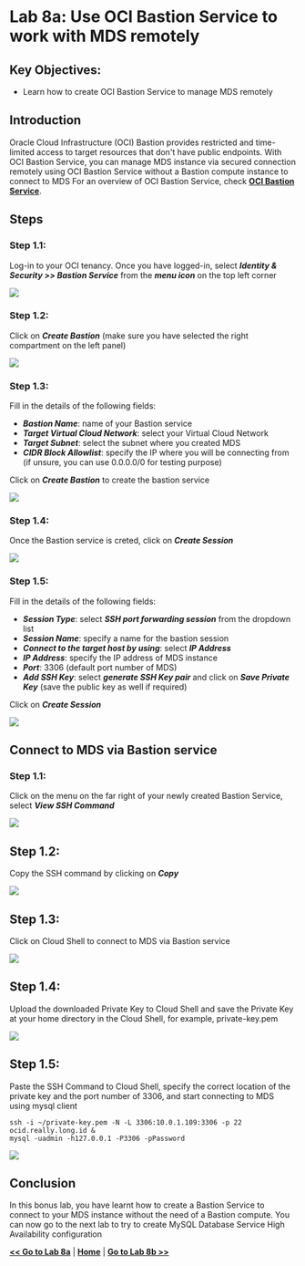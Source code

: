 # Lab 8a: Use OCI Bastion Service to work with MDS remotely

## Key Objectives:

- Learn how to create OCI Bastion Service to manage MDS remotely

## Introduction

Oracle Cloud Infrastructure (OCI) Bastion provides restricted and time-limited access to target resources that don't have public endpoints. With OCI Bastion Service, you can
manage MDS instance via secured connection remotely using OCI Bastion Service without a Bastion compute instance to connect to MDS
For an overview of OCI Bastion Service, check **[OCI Bastion Service](https://docs.oracle.com/en-us/iaas/Content/Bastion/Concepts/bastionoverview.htm)**.

## Steps

### **Step 1.1:**
  Log-in to your OCI tenancy. Once you have logged-in, select _**Identity & Security >> Bastion Service**_ from the _**menu icon**_ on the top left corner
  
![](./images/bas-1.png)

### **Step 1.2:**
 Click on _**Create Bastion**_ (make sure you have selected the right compartment on the left panel)

![](./images/bas-2.png)

### **Step 1.3:** 
Fill in the details of the following fields:
 * _**Bastion Name**_: name of your Bastion service
 * _**Target Virtual Cloud Network**_: select your Virtual Cloud Network
 * _**Target Subnet**_: select the subnet where you created MDS
 * _**CIDR Block Allowlist**_: specify the IP where you will be connecting from (if unsure, you can use 0.0.0.0/0 for testing purpose)

Click on _**Create Bastion**_ to create the bastion service
  
![](./images/bas-3.png)

### **Step 1.4:** 
Once the Bastion service is creted, click on  _**Create Session**_ 
 
 ![](./images/bas-4.png)
 
### **Step 1.5:**
Fill in the details of the following fields:
 * _**Session Type**_: select _**SSH port forwarding session**_ from the dropdown list
 * _**Session Name**_: specify a name for the bastion session
 * _**Connect to the target host by using**_: select _**IP Address**_
 * _**IP Address**_: specify the IP address of MDS instance
 * _**Port**_: 3306 (default port number of MDS)
 * _**Add SSH Key**_: select _**generate SSH Key pair**_ and click on _**Save Private Key**_ (save the public key as well if required)
 
Click on _**Create Session**_
 
![](./images/bas-5.png)

## Connect to MDS via Bastion service

### Step 1.1: 

Click on the menu on the far right of your newly created Bastion Service, select _**View SSH Command**_

![](./images/bas-6.png)

## Step 1.2:

Copy the SSH command by clicking on _**Copy**_

![](./images/bas-7.png)

## Step 1.3:

Click on Cloud Shell to connect to MDS via Bastion service

![](./images/bas-8.png)

## Step 1.4:

Upload the downloaded Private Key to Cloud Shell and save the Private Key at your home directory in the Cloud Shell, for example, private-key.pem

![](./images/bas-9.png)

## Step 1.5:

Paste the SSH Command to Cloud Shell, specify the correct location of the private key and the port number of 3306, and start connecting to MDS using mysql client

```
ssh -i ~/private-key.pem -N -L 3306:10.0.1.109:3306 -p 22 ocid.really.long.id &
mysql -uadmin -h127.0.0.1 -P3306 -pPassword
```

![](./images/bas-10.png)

## Conclusion

In this bonus lab, you have learnt how to create a Bastion Service to connect to your MDS instance without the need of a Bastion compute. You can now go to the next lab to try to create MySQL Database Service High Availability configuration

**[<< Go to Lab 8a](/Lab8a/README.md)** | **[Home](../README.md)** | **[Go to Lab 8b >>](/Lab8b/README.md)**
